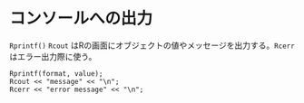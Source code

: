 # コンソールへの出力

`Rprintf()` `Rcout` はRの画面にオブジェクトの値やメッセージを出力する。`Rcerr`はエラー出力際に使う。

```
Rprintf(format, value);
Rcout << "message" << "\n";
Rcerr << "error message" << "\n";
```